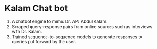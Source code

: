 # Kalam Chat bot

1. A chatbot engine to mimic Dr. APJ Abdul Kalam.
3. Scraped query-response pairs from online sources such as interviews with Dr. Kalam.
4. Trained sequence-to-sequence models to generate responses to queries put forward by the user. 
